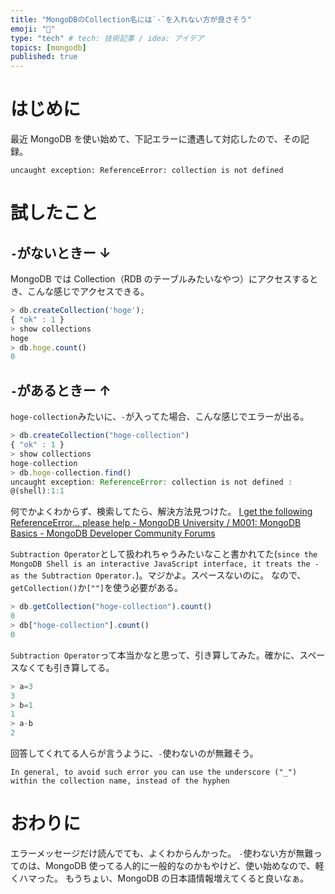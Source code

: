 ```yaml
---
title: "MongoDBのCollection名には`-`を入れない方が良さそう"
emoji: "🍃"
type: "tech" # tech: 技術記事 / idea: アイデア
topics: [mongodb]
published: true
---
```


# はじめに

最近 MongoDB を使い始めて、下記エラーに遭遇して対応したので、その記録。

`uncaught exception: ReferenceError: collection is not defined`

# 試したこと

## `-`がないときー ↓

MongoDB では Collection（RDB のテーブルみたいなやつ）にアクセスするとき、こんな感じでアクセスできる。

```js
> db.createCollection('hoge');
{ "ok" : 1 }
> show collections
hoge
> db.hoge.count()
0
```

## `-`があるときー ↑

`hoge-collection`みたいに、`-`が入ってた場合、こんな感じでエラーが出る。

```js
> db.createCollection("hoge-collection")
{ "ok" : 1 }
> show collections
hoge-collection
> db.hoge-collection.find()
uncaught exception: ReferenceError: collection is not defined :
@(shell):1:1
```

何でかよくわからず、検索してたら、解決方法見つけた。
[I get the following ReferenceError... please help - MongoDB University / M001: MongoDB Basics - MongoDB Developer Community Forums](https://www.mongodb.com/community/forums/t/i-get-the-following-referenceerror-please-help/128705)

`Subtraction Operator`として扱われちゃうみたいなこと書かれてた(`since the MongoDB Shell is an interactive JavaScript interface, it treats the - as the Subtraction Operator.`)。マジかよ。スペースないのに。
なので、`getCollection()`か`[""]`を使う必要がある。

```js
> db.getCollection("hoge-collection").count()
0
> db["hoge-collection"].count()
0
```

`Subtraction Operator`って本当かなと思って、引き算してみた。確かに、スペースなくても引き算してる。

```js
> a=3
3
> b=1
1
> a-b
2
```

回答してくれてる人らが言うように、`-`使わないのが無難そう。

```
In general, to avoid such error you can use the underscore ("_") within the collection name, instead of the hyphen
```

# おわりに

エラーメッセージだけ読んでても、よくわからんかった。
`-`使わない方が無難ってのは、MongoDB 使ってる人的に一般的なのかもやけど、使い始めなので、軽くハマった。
もうちょい、MongoDB の日本語情報増えてくると良いなぁ。
